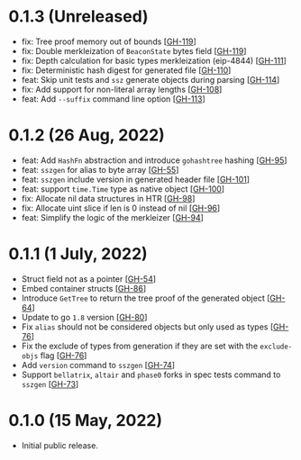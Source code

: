 # 0.1.3 (Unreleased)

- fix: Tree proof memory out of bounds [[GH-119](https://github.com/ferranbt/fastssz/issues/119)]
- fix: Double merkleization of `BeaconState` bytes field [[GH-119](https://github.com/ferranbt/fastssz/issues/119)]
- fix: Depth calculation for basic types merkleization (eip-4844) [[GH-111](https://github.com/ferranbt/fastssz/issues/111)]
- fix: Deterministic hash digest for generated file [[GH-110](https://github.com/ferranbt/fastssz/issues/110)]
- feat: Skip unit tests and `ssz` generate objects during parsing [[GH-114](https://github.com/ferranbt/fastssz/issues/114)]
- fix: Add support for non-literal array lengths [[GH-108](https://github.com/ferranbt/fastssz/issues/108)]
- feat: Add `--suffix` command line option [[GH-113](https://github.com/ferranbt/fastssz/issues/113)]

# 0.1.2 (26 Aug, 2022)

- feat: Add `HashFn` abstraction and introduce `gohashtree` hashing [[GH-95](https://github.com/ferranbt/fastssz/issues/95)]
- feat: `sszgen` for alias to byte array [[GH-55](https://github.com/ferranbt/fastssz/issues/55)]
- feat: `sszgen` include version in generated header file [[GH-101](https://github.com/ferranbt/fastssz/issues/101)]
- feat: support `time.Time` type as native object [[GH-100](https://github.com/ferranbt/fastssz/issues/100)]
- fix: Allocate nil data structures in HTR [[GH-98](https://github.com/ferranbt/fastssz/issues/98)]
- fix: Allocate uint slice if len is 0 instead of nil [[GH-96](https://github.com/ferranbt/fastssz/issues/96)]
- feat: Simplify the logic of the merkleizer [[GH-94](https://github.com/ferranbt/fastssz/issues/94)]

# 0.1.1 (1 July, 2022)

- Struct field not as a pointer [[GH-54](https://github.com/ferranbt/fastssz/issues/54)]
- Embed container structs [[GH-86](https://github.com/ferranbt/fastssz/issues/86)]
- Introduce `GetTree` to return the tree proof of the generated object [[GH-64](https://github.com/ferranbt/fastssz/issues/64)]
- Update to go `1.8` version [[GH-80](https://github.com/ferranbt/fastssz/issues/80)]
- Fix `alias` should not be considered objects but only used as types [[GH-76](https://github.com/ferranbt/fastssz/issues/76)]
- Fix the exclude of types from generation if they are set with the `exclude-objs` flag [[GH-76](https://github.com/ferranbt/fastssz/issues/76)]
- Add `version` command to `sszgen` [[GH-74](https://github.com/ferranbt/fastssz/issues/74)]
- Support `bellatrix`, `altair` and `phase0` forks in spec tests command to `sszgen` [[GH-73](https://github.com/ferranbt/fastssz/issues/73)]

# 0.1.0 (15 May, 2022)

- Initial public release.
